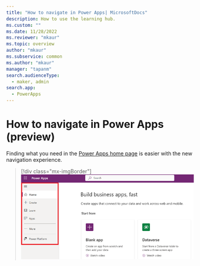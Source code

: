 ```yaml
---
title: "How to navigate in Power Apps| MicrosoftDocs"
description: How to use the learning hub. 
ms.custom: ""
ms.date: 11/28/2022
ms.reviewer: "mkaur"
ms.topic: overview
author: "mkaur"
ms.subservice: common
ms.author: "mkaur"
manager: "tapanm"
search.audienceType: 
  - maker, admin
search.app: 
  - PowerApps
---
```


# How to navigate in Power Apps (preview)

Finding what you need in the [Power Apps home page](https://make.powerapps.com) is easier with the new navigation experience. 

> [!div class="mx-imgBorder"] 
> ![Power Apps left navigation menu.](media/navigation/default-nav-1.png "Power Apps left navigation menu") 
